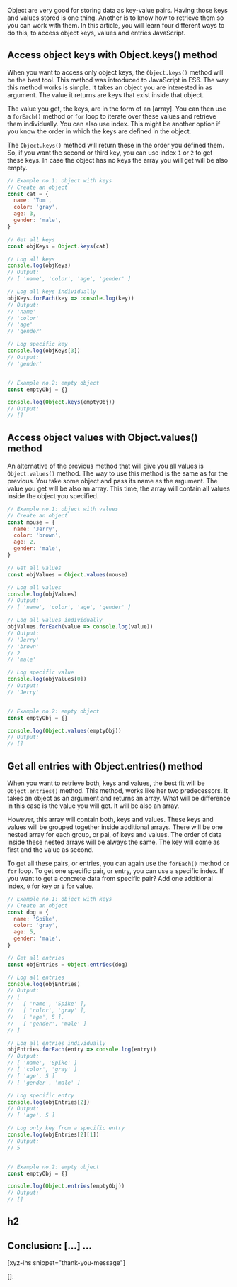 Object are very good for storing data as key-value pairs. Having those keys and values stored is one thing. Another is to know how to retrieve them so you can work with them. In this article, you will learn four different ways to do this, to access object keys, values and entries JavaScript.
<!--more-->
<!--
Table of Contents:
## h2
### h3
### h3
## h2
## Conclusion: [...] ...
-->


## Access object keys with Object.keys() method

When you want to access only object keys, the `Object.keys()` method will be the best tool. This method was introduced to JavaScript in ES6. The way this method works is simple. It takes an object you are interested in as argument. The value it returns are keys that exist inside that object.

The value you get, the keys, are in the form of an [array]. You can then use a `forEach()` method or `for` loop to iterate over these values and retrieve them individually. You can also use index. This might be another option if you know the order in which the keys are defined in the object.

The `Object.keys()` method will return these in the order you defined them. So, if you want the second or third key, you can use index `1` or `2` to get these keys. In case the object has no keys the array you will get will be also empty.

```JavaScript
// Example no.1: object with keys
// Create an object
const cat = {
  name: 'Tom',
  color: 'gray',
  age: 3,
  gender: 'male',
}

// Get all keys
const objKeys = Object.keys(cat)

// Log all keys
console.log(objKeys)
// Output:
// [ 'name', 'color', 'age', 'gender' ]

// Log all keys individually
objKeys.forEach(key => console.log(key))
// Output:
// 'name'
// 'color'
// 'age'
// 'gender'

// Log specific key
console.log(objKeys[3])
// Output:
// 'gender'


// Example no.2: empty object
const emptyObj = {}

console.log(Object.keys(emptyObj))
// Output:
// []
```

## Access object values with Object.values() method

An alternative of the previous method that will give you all values is `Object.values()` method. The way to use this method is the same as for the previous. You take some object and pass its name as the argument. The value you get will be also an array. This time, the array will contain all values inside the object you specified.

```JavaScript
// Example no.1: object with values
// Create an object
const mouse = {
  name: 'Jerry',
  color: 'brown',
  age: 2,
  gender: 'male',
}

// Get all values
const objValues = Object.values(mouse)

// Log all values
console.log(objValues)
// Output:
// [ 'name', 'color', 'age', 'gender' ]

// Log all values individually
objValues.forEach(value => console.log(value))
// Output:
// 'Jerry'
// 'brown'
// 2
// 'male'

// Log specific value
console.log(objValues[0])
// Output:
// 'Jerry'


// Example no.2: empty object
const emptyObj = {}

console.log(Object.values(emptyObj))
// Output:
// []
```

## Get all entries with Object.entries() method

When you want to retrieve both, keys and values, the best fit will be `Object.entries()` method. This method, works like her two predecessors. It takes an object as an argument and returns an array. What will be difference in this case is the value you will get. It will be also an array.

However, this array will contain both, keys and values. These keys and values will be grouped together inside additional arrays. There will be one nested array for each group, or pai, of keys and values. The order of data inside these nested arrays will be always the same. The key will come as first and the value as second.

To get all these pairs, or entries, you can again use the `forEach()` method or `for` loop. To get one specific pair, or entry, you can use a specific index. If you want to get a concrete data from specific pair? Add one additional index, `0` for key or `1` for value.

```JavaScript
// Example no.1: object with keys
// Create an object
const dog = {
  name: 'Spike',
  color: 'gray',
  age: 5,
  gender: 'male',
}

// Get all entries
const objEntries = Object.entries(dog)

// Log all entries
console.log(objEntries)
// Output:
// [
//   [ 'name', 'Spike' ],
//   [ 'color', 'gray' ],
//   [ 'age', 5 ],
//   [ 'gender', 'male' ]
// ]

// Log all entries individually
objEntries.forEach(entry => console.log(entry))
// Output:
// [ 'name', 'Spike' ]
// [ 'color', 'gray' ]
// [ 'age', 5 ]
// [ 'gender', 'male' ]

// Log specific entry
console.log(objEntries[2])
// Output:
// [ 'age', 5 ]

// Log only key from a specific entry
console.log(objEntries[2][1])
// Output:
// 5


// Example no.2: empty object
const emptyObj = {}

console.log(Object.entries(emptyObj))
// Output:
// []
```

## h2

## Conclusion: [...] ...

[xyz-ihs snippet="thank-you-message"]

<!-- ### Links -->
[]:

<!--
### Meta:
-
-->

<!--
### Keywords:
-
-->

<!--
### Resources:
-
-->
